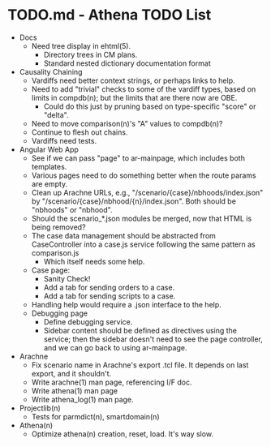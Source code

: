 # TODO.md - Athena TODO List

- Docs
  - Need tree display in ehtml(5).
    - Directory trees in CM plans.
    - Standard nested dictionary documentation format
- Causality Chaining
  - Vardiffs need better context strings, or perhaps links to help.
  - Need to add "trivial" checks to some of the vardiff types, based
    on limits in compdb(n); but the limits that are there now are OBE.
    - Could do this just by pruning based on type-specific "score" or "delta".
  - Need to move comparison(n)'s "A" values to compdb(n)?
  - Continue to flesh out chains.
  - Vardiffs need tests.
- Angular Web App
  - See if we can pass "page" to ar-mainpage, which includes both
    templates.
  - Various pages need to do something better when the route params are
    empty.
  - Clean up Arachne URLs, e.g., "/scenario/{case}/nbhoods/index.json"
    by "/scenario/{case}/nbhood/{n}/index.json".  Both should be "nbhoods"
    or "nbhood".
  - Should the scenario_*.json modules be merged, now that HTML is being
    removed?
  - The case data management should be abstracted from CaseController
    into a case.js service following the same pattern as comparison.js
    -   Which itself needs some help.
  - Case page: 
    - Sanity Check!
    - Add a tab for sending orders to a case.
    - Add a tab for sending scripts to a case.
  - Handling help would require a .json interface to the help.
  - Debugging page
    - Define debugging service.
    - Sidebar content should be defined as directives using the 
      service; then the sidebar doesn't need to see the page controller,
      and we can go back to using ar-mainpage.
- Arachne
  - Fix scenario name in Arachne's export .tcl file.  It depends on last 
    export, and it shouldn't.
  - Write arachne(1) man page, referencing I/F doc.
  - Write athena(1) man page
  - Write athena_log(1) man page.
- Projectlib(n)
  - Tests for parmdict(n), smartdomain(n)
- Athena(n)
  - Optimize athena(n) creation, reset, load.  It's way slow.



